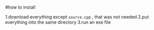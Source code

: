 #how to install

1.download everything except `source.cpp` , that was not needed
2.put everything into the same directory
3.run an exe file
